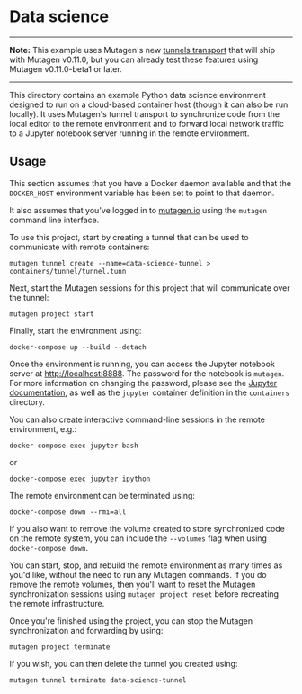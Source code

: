 # Data science

---

**Note:** This example uses Mutagen's new
[tunnels transport](https://mutagen.io/documentation/transports/tunnels) that
will ship with Mutagen v0.11.0, but you can already test these features using
Mutagen v0.11.0-beta1 or later.

---

This directory contains an example Python data science environment designed to
run on a cloud-based container host (though it can also be run locally). It uses
Mutagen's tunnel transport to synchronize code from the local editor to the
remote environment and to forward local network traffic to a Jupyter notebook
server running in the remote environment.


## Usage

This section assumes that you have a Docker daemon available and that the
`DOCKER_HOST` environment variable has been set to point to that daemon.

It also assumes that you've logged in to [mutagen.io](https://mutagen.io) using
the `mutagen` command line interface.

To use this project, start by creating a tunnel that can be used to communicate
with remote containers:

```
mutagen tunnel create --name=data-science-tunnel > containers/tunnel/tunnel.tunn
```

Next, start the Mutagen sessions for this project that will communicate over the
tunnel:

```
mutagen project start
```

Finally, start the environment using:

```
docker-compose up --build --detach
```

Once the environment is running, you can access the Jupyter notebook server at
[http://localhost:8888](http://localhost:8888). The password for the notebook
is `mutagen`. For more information on changing the password, please see the
[Jupyter documentation](https://jupyter-docker-stacks.readthedocs.io/en/latest/using/common.html#notebook-options),
as well as the `jupyter` container definition in the `containers` directory.

You can also create interactive command-line sessions in the remote environment,
e.g.:

```
docker-compose exec jupyter bash
```

or

```
docker-compose exec jupyter ipython
```

The remote environment can be terminated using:

```
docker-compose down --rmi=all
```

If you also want to remove the volume created to store synchronized code on the
remote system, you can include the `--volumes` flag when using
`docker-compose down`.

You can start, stop, and rebuild the remote environment as many times as you'd
like, without the need to run any Mutagen commands. If you do remove the remote
volumes, then you'll want to reset the Mutagen synchronization sessions using
`mutagen project reset` before recreating the remote infrastructure.

Once you're finished using the project, you can stop the Mutagen synchronization
and forwarding by using:

```
mutagen project terminate
```

If you wish, you can then delete the tunnel you created using:

```
mutagen tunnel terminate data-science-tunnel
```
